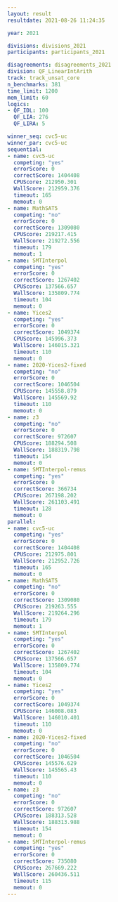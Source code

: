 ```yaml
---
layout: result
resultdate: 2021-08-26 11:24:35

year: 2021

divisions: divisions_2021
participants: participants_2021

disagreements: disagreements_2021
division: QF_LinearIntArith
track: track_unsat_core
n_benchmarks: 381
time_limit: 1200
mem_limit: 60
logics:
- QF_IDL: 100
  QF_LIA: 276
  QF_LIRA: 5

winner_seq: cvc5-uc
winner_par: cvc5-uc
sequential:
- name: cvc5-uc
  competing: "yes"
  errorScore: 0
  correctScore: 1404408
  CPUScore: 212950.301
  WallScore: 212959.376
  timeout: 165
  memout: 0
- name: MathSAT5
  competing: "no"
  errorScore: 0
  correctScore: 1309080
  CPUScore: 219217.415
  WallScore: 219272.556
  timeout: 179
  memout: 1
- name: SMTInterpol
  competing: "yes"
  errorScore: 0
  correctScore: 1267402
  CPUScore: 137566.657
  WallScore: 135809.774
  timeout: 104
  memout: 0
- name: Yices2
  competing: "yes"
  errorScore: 0
  correctScore: 1049374
  CPUScore: 145996.373
  WallScore: 146015.321
  timeout: 110
  memout: 0
- name: 2020-Yices2-fixed
  competing: "no"
  errorScore: 0
  correctScore: 1046504
  CPUScore: 145558.879
  WallScore: 145569.92
  timeout: 110
  memout: 0
- name: z3
  competing: "no"
  errorScore: 0
  correctScore: 972607
  CPUScore: 188294.508
  WallScore: 188319.798
  timeout: 154
  memout: 0
- name: SMTInterpol-remus
  competing: "yes"
  errorScore: 0
  correctScore: 366734
  CPUScore: 267198.202
  WallScore: 261103.491
  timeout: 128
  memout: 0
parallel:
- name: cvc5-uc
  competing: "yes"
  errorScore: 0
  correctScore: 1404408
  CPUScore: 212975.801
  WallScore: 212952.726
  timeout: 165
  memout: 0
- name: MathSAT5
  competing: "no"
  errorScore: 0
  correctScore: 1309080
  CPUScore: 219263.555
  WallScore: 219264.296
  timeout: 179
  memout: 1
- name: SMTInterpol
  competing: "yes"
  errorScore: 0
  correctScore: 1267402
  CPUScore: 137566.657
  WallScore: 135809.774
  timeout: 104
  memout: 0
- name: Yices2
  competing: "yes"
  errorScore: 0
  correctScore: 1049374
  CPUScore: 146008.083
  WallScore: 146010.401
  timeout: 110
  memout: 0
- name: 2020-Yices2-fixed
  competing: "no"
  errorScore: 0
  correctScore: 1046504
  CPUScore: 145576.629
  WallScore: 145565.43
  timeout: 110
  memout: 0
- name: z3
  competing: "no"
  errorScore: 0
  correctScore: 972607
  CPUScore: 188313.528
  WallScore: 188313.988
  timeout: 154
  memout: 0
- name: SMTInterpol-remus
  competing: "yes"
  errorScore: 0
  correctScore: 735080
  CPUScore: 267669.222
  WallScore: 260436.511
  timeout: 115
  memout: 0
---
```

